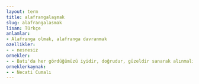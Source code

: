 ```yaml
---
layout: term
title: alafrangalaşmak
slug: alafrangalasmak
lisan: Türkçe
anlamlar:
- Alafranga olmak, alafranga davranmak
ozellikler:
- - nesnesiz
ornekler:
- - Batı'da her gördüğümüzü iyidir, doğrudur, güzeldir sanarak alınmalıdır, aktarılmalıdır dedikçe de alafrangalaştık.
orneklerkaynak:
- - Necati Cumalı
---
```

